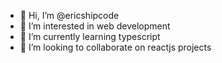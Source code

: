 - 👋 Hi, I’m @ericshipcode
- 👀 I’m interested in web development
- 🌱 I’m currently learning typescript
- 💞️ I’m looking to collaborate on reactjs projects

<!---
ericshipcode/ericshipcode is a ✨ special ✨ repository because its `README.md` (this file) appears on your GitHub profile.
You can click the Preview link to take a look at your changes.
--->
